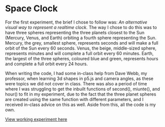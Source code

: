 # Space Clock
For the first experiment, the brief I chose to follow was: *An alternative visual way to represent a realtime clock.*
The way I chose to do this was to have three spheres representing the three planets closest to the Sun (Mercury, Venus, and Earth) orbiting a fourth sphere representing the Sun. Mercury, the grey, smallest sphere, represents seconds and will make a full orbit of the Sun every 60 seconds. Venus, the beige, middle-sized sphere, represents minutes and will complete a full orbit every 60 minutes. Earth, the largest of the three spheres, coloured blue and green, represents hours and complete a full orbit every 24 hours.

When writing the code, I had some in-class help from Dave Webb, my professor, when learning 3d shapes in p5.js and camera angles, as these were topics we did not cover in class. There was also a period of time where I was struggling to get the inbuilt functions of second(), miunte(), and hour() to fit in my experiment, due to the fact that the three planet spheres are created using the same function with different parameters, and I received in-class advice on this as well. Aside from this, all the code is my own.

[View working experiment here](/SpaceClock/index.html)

